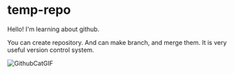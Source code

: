 # temp-repo

Hello! I'm learning about github.

You can create repository. And can make branch, and merge them. It is very useful version control system.


![GithubCatGIF](https://github.com/JJUN1012/temp-repo/assets/46262005/e0f1d3af-8f78-4dc3-8902-d0abdac90093)

